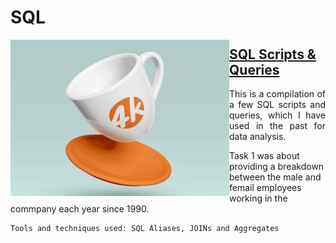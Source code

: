 # SQL

<img align="left" width="350px" height="250px" src="https://raw.githubusercontent.com/Christiana-Asante/My-Portfolio-Website/master/assets/img/portfolio/portfolio-1.jpg">

## [SQL Scripts & Queries](https://github.com/Christiana-Asante/Portfolio.git)
<p align="justify">This is a compilation of a few SQL scripts and queries, which I have used in the past for data analysis. </p>

<p>Task 1 was about providing a breakdown between the male and femail employees working in the commpany each year since 1990.</p>

    Tools and techniques used: SQL Aliases, JOINs and Aggregates